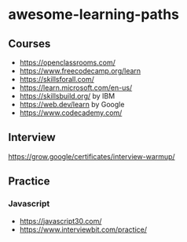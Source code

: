 # awesome-learning-paths

## Courses
- https://openclassrooms.com/ 
- https://www.freecodecamp.org/learn 
- https://skillsforall.com/
- https://learn.microsoft.com/en-us/
- https://skillsbuild.org/ by IBM
- https://web.dev/learn by Google
- https://www.codecademy.com/

## Interview 
https://grow.google/certificates/interview-warmup/

## Practice

### Javascript
- https://javascript30.com/
- https://www.interviewbit.com/practice/
